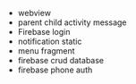 - webview
- parent child activity message
- Firebase login
- notification static
- menu fragment
- firebase crud database
- firebase phone auth